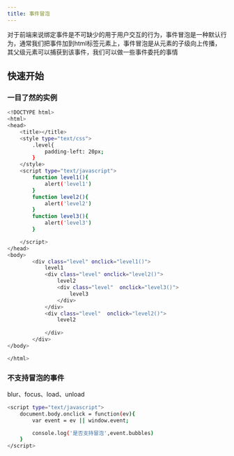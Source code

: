 ```yaml
---
title: 事件冒泡
---
```

对于前端来说绑定事件是不可缺少的用于用户交互的行为，事件冒泡是一种默认行为，通常我们把事件加到html标签元素上，事件冒泡是从元素的子级向上传播，其父级元素可以捕获到该事件，我们可以做一些事件委托的事情

## 快速开始

### 一目了然的实例

``` bash
<!DOCTYPE html>
<html>
<head>
	<title></title>
	<style type="text/css">
		.level{
			padding-left: 20px;
		}
	</style>
	<script type="text/javascript">
		function level1(){
			alert('level1')
		}
		function level2(){
			alert('level2')
		}
		function level3(){
			alert('level3')
		}

	</script>
</head>
<body>
		<div class="level" onclick="level1()">
			level1
			<div class="level" onclick="level2()">
				level2
				<div class="level"  onclick="level3()">
					level3
				</div>
			</div>
			<div class="level"  onclick="level2()">
				level2
				
			</div>
		</div>
</body>

</html>
```
### 不支持冒泡的事件

blur、focus、load、unload

``` bash
<script type="text/javascript">
	document.body.onclick = function(ev){
		var event = ev || window.event;

		console.log('是否支持冒泡',event.bubbles)
	}
</script>
```